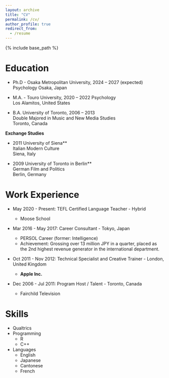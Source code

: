 ```yaml
---
layout: archive
title: "CV"
permalink: /cv/
author_profile: true
redirect_from:
  - /resume
---
```


{% include base_path %}

<!-- [Download CV here](https://cleone.github.io/files/cv.pdf) -->

Education
======
* Ph.D - Osaka Metropolitan University, 2024 – 2027 (expected)  
Psychology
Osaka, Japan  

* M.A. - Touro University, 2020 – 2022 
Psychology   
Los Alamitos, United States    

* B.A. University of Toronto, 2006 – 2013  
Double Majored in Music and New Media Studies  
Toronto, Canada  

**Exchange Studies**  
* 2011 University of Siena**  
Italian Modern Culture  
Siena, Italy  

* 2009 University of Toronto in Berlin**  
German Film and Politics  
Berlin, Germany  


Work Experience
======
* May 2020 - Present: TEFL Certified Language Teacher - Hybrid
  * Moose School

* Mar 2016 - May 2017: Career Consultant - Tokyo, Japan
  * PERSOL Career (former: Intelligence)
  * Achievement: Grossing over 13 million JPY in a quarter, placed as the 2nd
highest revenue generator in the international department.

* Oct 2011 - Nov 2012: Technical Specialist and Creative Trainer - London, United Kingdom
  * **Apple Inc.**

* Dec 2006 - Jul 2011: Program Host / Talent - Toronto, Canada
  * Fairchild Television

  
Skills
======
* Qualtrics
* Programming
  * R
  * C++
* Languages
  * English
  * Japanese
  * Cantonese
  * French

<!-- Publications
======
  <ul>{% for post in site.publications reversed %}
    {% include archive-single-cv.html %}
  {% endfor %}</ul>
  
Talks
======
  <ul>{% for post in site.talks reversed %}
    {% include archive-single-talk-cv.html  %}
  {% endfor %}</ul>
  
Teaching
======
  <ul>{% for post in site.teaching reversed %}
    {% include archive-single-cv.html %}
  {% endfor %}</ul>
  
Service and leadership
======
* Currently signed in to 43 different slack teams -->
